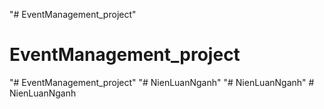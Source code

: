 "# EventManagement_project" 
# EventManagement_project
"# EventManagement_project" 
"# NienLuanNganh" 
"# NienLuanNganh" 
#   N i e n L u a n N g a n h  
 